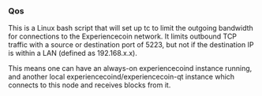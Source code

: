 ### Qos ###

This is a Linux bash script that will set up tc to limit the outgoing bandwidth for connections to the Experiencecoin network. It limits outbound TCP traffic with a source or destination port of 5223, but not if the destination IP is within a LAN (defined as 192.168.x.x).

This means one can have an always-on experiencecoind instance running, and another local experiencecoind/experiencecoin-qt instance which connects to this node and receives blocks from it.
